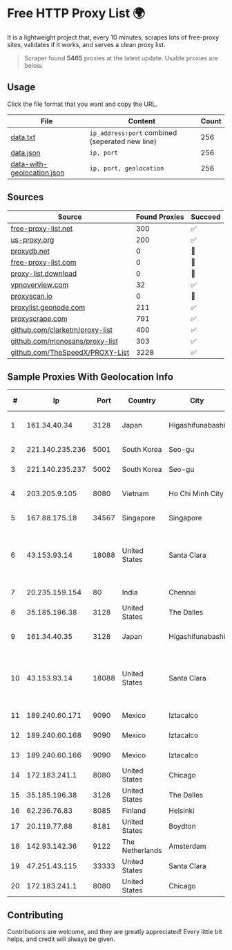
# Free HTTP Proxy List 🌍

It is a lightweight project that, every 10 minutes, scrapes lots of free-proxy sites, validates if it works, and serves a clean proxy list.


> Scraper found **5465** proxies at the latest update. Usable proxies are below.

## Usage

Click the file format that you want and copy the URL.


|File|Content|Count|
|----|-------|-----|
|[data.txt](https://raw.githubusercontent.com/themiralay/Proxy-List-World/master/data.txt)|`ip_address:port` combined (seperated new line)|256|
|[data.json](https://raw.githubusercontent.com/themiralay/Proxy-List-World/master/data.json)|`ip, port`|256|
|[data-with-geolocation.json](https://raw.githubusercontent.com/themiralay/Proxy-List-World/master/data-with-geolocation.json)|`ip, port, geolocation`|256|

## Sources

|Source|Found Proxies|Succeed|
|------|-------------|-------|
|[free-proxy-list.net](https://free-proxy-list.net)|300|✅|
|[us-proxy.org](https://www.us-proxy.org)|200|✅|
|[proxydb.net](http://proxydb.net)|0|🚫|
|[free-proxy-list.com](https://free-proxy-list.com/?page=&port=&type%5B%5D=http&type%5B%5D=https&up_time=0&search=Search)|0|🚫|
|[proxy-list.download](https://www.proxy-list.download/HTTP)|0|🚫|
|[vpnoverview.com](https://vpnoverview.com/privacy/anonymous-browsing/free-proxy-servers)|32|✅|
|[proxyscan.io](https://www.proxyscan.io)|0|🚫|
|[proxylist.geonode.com](https://proxylist.geonode.com/api/proxy-list?limit=300&page=1&sort_by=lastChecked&sort_type=desc&protocols=http,https)|211|✅|
|[proxyscrape.com](https://api.proxyscrape.com/v2/?request=displayproxies&protocol=http&timeout=10000&country=all&ssl=all&anonymity=all)|791|✅|
|[github.com/clarketm/proxy-list](https://raw.githubusercontent.com/clarketm/proxy-list/master/proxy-list-raw.txt)|400|✅|
|[github.com/monosans/proxy-list](https://raw.githubusercontent.com/monosans/proxy-list/main/proxies/http.txt)|303|✅|
|[github.com/TheSpeedX/PROXY-List](https://raw.githubusercontent.com/TheSpeedX/PROXY-List/master/http.txt)|3228|✅|


## Sample Proxies With Geolocation Info

|#|Ip|Port|Country|City|Internet Service Provider|
|-|--|----|-------|----|-------------------------|
|1|161.34.40.34|3128|Japan|Higashifunabashi|NTT PC Communications, Inc.|
|2|221.140.235.236|5001|South Korea|Seo-gu|SK Broadband Co Ltd|
|3|221.140.235.237|5002|South Korea|Seo-gu|SK Broadband Co Ltd|
|4|203.205.9.105|8080|Vietnam|Ho Chi Minh City|CMC Telecom Infrastructure Company|
|5|167.88.175.18|34567|Singapore|Singapore|RouterHosting LLC|
|6|43.153.93.14|18088|United States|Santa Clara|Shenzhen Tencent Computer Systems Company Limited|
|7|20.235.159.154|80|India|Chennai|Microsoft Corporation|
|8|35.185.196.38|3128|United States|The Dalles|Google LLC|
|9|161.34.40.35|3128|Japan|Higashifunabashi|NTT PC Communications, Inc.|
|10|43.153.93.14|18088|United States|Santa Clara|Shenzhen Tencent Computer Systems Company Limited|
|11|189.240.60.171|9090|Mexico|Iztacalco|Uninet S.A. de C.V.|
|12|189.240.60.168|9090|Mexico|Iztacalco|Uninet S.A. de C.V.|
|13|189.240.60.166|9090|Mexico|Iztacalco|Uninet S.A. de C.V.|
|14|172.183.241.1|8080|United States|Chicago|Microsoft|
|15|35.185.196.38|3128|United States|The Dalles|Google LLC|
|16|62.236.76.83|8085|Finland|Helsinki|DNA Oyj|
|17|20.119.77.88|8181|United States|Boydton|Microsoft Corporation|
|18|142.93.142.36|9122|The Netherlands|Amsterdam|DigitalOcean, LLC|
|19|47.251.43.115|33333|United States|Santa Clara|Alibaba Cloud LLC|
|20|172.183.241.1|8080|United States|Chicago|Microsoft|



## Contributing

Contributions are welcome, and they are greatly appreciated! Every
little bit helps, and credit will always be given.


